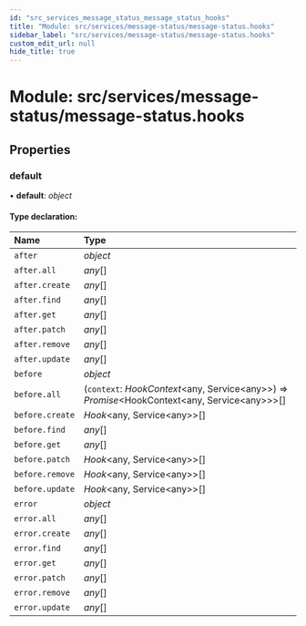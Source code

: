 ```yaml
---
id: "src_services_message_status_message_status_hooks"
title: "Module: src/services/message-status/message-status.hooks"
sidebar_label: "src/services/message-status/message-status.hooks"
custom_edit_url: null
hide_title: true
---
```


# Module: src/services/message-status/message-status.hooks

## Properties

### default

• **default**: *object*

#### Type declaration:

Name | Type |
:------ | :------ |
`after` | *object* |
`after.all` | *any*[] |
`after.create` | *any*[] |
`after.find` | *any*[] |
`after.get` | *any*[] |
`after.patch` | *any*[] |
`after.remove` | *any*[] |
`after.update` | *any*[] |
`before` | *object* |
`before.all` | (`context`: *HookContext*<any, Service<any\>\>) => *Promise*<HookContext<any, Service<any\>\>\>[] |
`before.create` | *Hook*<any, Service<any\>\>[] |
`before.find` | *any*[] |
`before.get` | *any*[] |
`before.patch` | *Hook*<any, Service<any\>\>[] |
`before.remove` | *Hook*<any, Service<any\>\>[] |
`before.update` | *Hook*<any, Service<any\>\>[] |
`error` | *object* |
`error.all` | *any*[] |
`error.create` | *any*[] |
`error.find` | *any*[] |
`error.get` | *any*[] |
`error.patch` | *any*[] |
`error.remove` | *any*[] |
`error.update` | *any*[] |
